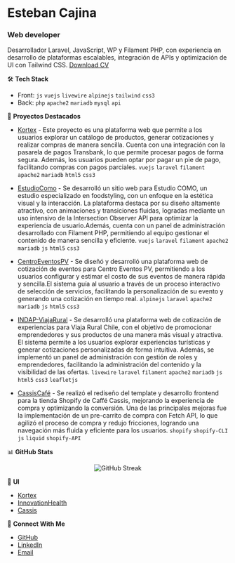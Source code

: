 # Esteban Cajina
### Web developer

Desarrollador Laravel, JavaScript, WP y Filament PHP, con experiencia en desarrollo de plataformas escalables, integración de APIs y optimización de UI con Tailwind CSS.
[Download CV](https://drive.google.com/file/d/1q0_Pko95GbRH1Gcd7K1oKoNuo0MY8KMF/view?usp=drive_link)

🛠️ **Tech Stack**
- Front: `js` `vuejs` `livewire` `alpinejs` `tailwind` `css3`
- Back: `php` `apache2` `mariadb` `mysql` `api`

🔭 **Proyectos Destacados**
- [Kortex](https://new.kortex.cl/aB3c5d7eF9gH1) - Este proyecto es una plataforma web que permite a los usuarios explorar un catálogo de productos, generar cotizaciones y realizar compras de manera sencilla. Cuenta con una integración con la pasarela de pagos Transbank, lo que permite procesar pagos de forma segura. Además, los usuarios pueden optar por pagar un pie de pago, facilitando compras con pagos parciales.
`vuejs` `laravel` `filament` `apache2` `mariadb` `html5` `css3`

- [EstudioComo](https://www.estudiocomo.com) - Se desarrolló un sitio web para Estudio COMO, un estudio especializado en foodstyling, con un enfoque en la estética visual y la interacción. La plataforma destaca por su diseño altamente atractivo, con animaciones y transiciones fluidas, logradas mediante un uso intensivo de la Intersection Observer API para optimizar la experiencia de usuario.Además, cuenta con un panel de administración desarrollado con Filament PHP, permitiendo al equipo gestionar el contenido de manera sencilla y eficiente.
`vuejs` `laravel` `filament` `apache2` `mariadb` `js` `html5` `css3`

- [CentroEventosPV](https://centroeventospv.cl/) - Se diseñó y desarrolló una plataforma web de cotización de eventos para Centro Eventos PV, permitiendo a los usuarios configurar y estimar el costo de sus eventos de manera rápida y sencilla.El sistema guía al usuario a través de un proceso interactivo de selección de servicios, facilitando la personalización de su evento y generando una cotización en tiempo real.
`alpinejs` `laravel` `apache2` `mariadb` `js` `html5` `css3`

- [INDAP-ViajaRural](https://viajaruralchile.cl/) - Se desarrolló una plataforma web de cotización de experiencias para Viaja Rural Chile, con el objetivo de promocionar emprendedores y sus productos de una manera más visual y atractiva.
El sistema permite a los usuarios explorar experiencias turísticas y generar cotizaciones personalizadas de forma intuitiva. Además, se implementó un panel de administración con gestión de roles y emprendedores, facilitando la administración del contenido y la visibilidad de las ofertas.
`livewire` `laravel` `filament` `apache2` `mariadb` `js` `html5` `css3` `leafletjs`

- [CassisCafé](https://cassiscafe.com/) - Se realizó el rediseño del template y desarrollo frontend para la tienda Shopify de Caffé Cassis, mejorando la experiencia de compra y optimizando la conversión.
Una de las principales mejoras fue la implementación de un pre-carrito de compra con Fetch API, lo que agilizó el proceso de compra y redujo fricciones, logrando una navegación más fluida y eficiente para los usuarios.
`shopify` `shopify-CLI` `js` `liquid` `shopify-API`

📊 **GitHub Stats**
<p align="center">
  <img src="https://github-readme-streak-stats.herokuapp.com/?user=veggigit&theme=dark" alt="GitHub Streak" />
</p>

🤝 **UI**
- [Kortex]([https://github.com/veggigit](https://www.figma.com/design/eMgb9ShrqM24VReeYMxSaT/kortex-2025?node-id=0-1&t=z0qYxnrnE87SXZWD-1))
- [InnovationHealth](https://www.figma.com/design/T4sqjH9AvuSaCPdpK8IjtG/Dise%C3%B1o-IH?node-id=0-1&t=YegeDCHtV0u6IotS-1)
- [Cassis](https://www.figma.com/design/IXYVfZC4QjMolzmP8FnUav/cassis-E2-PRECART-%7C-CART-FINAL?node-id=0-1&p=f&t=sXNWce0L0B3WXLvI-0)

🤝 **Connect With Me**
- [GitHub](https://github.com/veggigit)
- [LinkedIn](https://www.linkedin.com/in/mestebancajina/)
- [Email](mailto:estebancajina@gmail.com)
